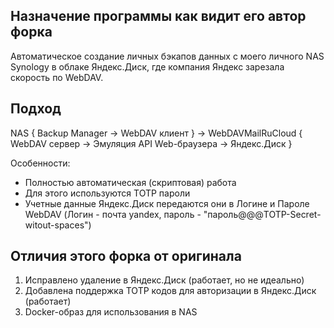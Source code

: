 ## Назначение программы как видит его автор форка

Автоматическое создание личных бэкапов данных с моего личного NAS Synology в облаке Яндекс.Диск, где компания Яндекс зарезала скорость по WebDAV.

## Подход

NAS { Backup Manager -> WebDAV клиент } -> WebDAVMailRuCloud { WebDAV сервер -> Эмуляция API Web-браузера -> Яндекс.Диск }

Особенности:
- Полностью автоматическая (скриптовая) работа
- Для этого используются TOTP пароли
- Учетные данные Яндекс.Диск передаются они в Логине и Пароле WebDAV (Логин - почта yandex, пароль - "пароль@@@TOTP-Secret-witout-spaces")

## Отличия этого форка от оригинала

1. Исправлено удаление в Яндекс.Диск (работает, но не идеально)
2. Добавлена поддержка TOTP кодов для авторизации в Яндекс.Диск (работает)
3. Docker-образ для использования в NAS
